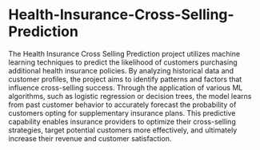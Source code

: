 # Health-Insurance-Cross-Selling-Prediction

The Health Insurance Cross Selling Prediction project utilizes machine learning techniques to predict the likelihood of customers purchasing additional health insurance policies. By analyzing historical data and customer profiles, the project aims to identify patterns and factors that influence cross-selling success. Through the application of various ML algorithms, such as logistic regression or decision trees, the model learns from past customer behavior to accurately forecast the probability of customers opting for supplementary insurance plans. This predictive capability enables insurance providers to optimize their cross-selling strategies, target potential customers more effectively, and ultimately increase their revenue and customer satisfaction.
